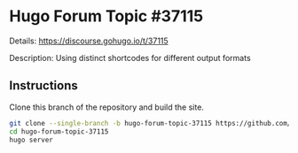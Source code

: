 # Hugo Forum Topic #37115

Details: <https://discourse.gohugo.io/t/37115>

Description: Using distinct shortcodes for different output formats

## Instructions

Clone this branch of the repository and build the site.

```bash
git clone --single-branch -b hugo-forum-topic-37115 https://github.com/jmooring/hugo-testing hugo-forum-topic-37115
cd hugo-forum-topic-37115
hugo server
```
